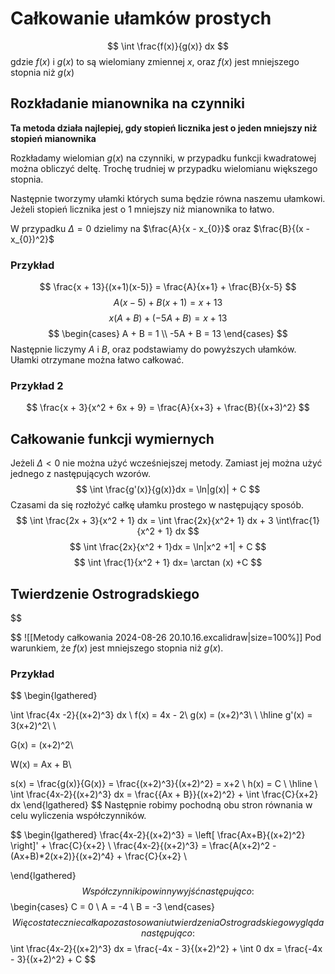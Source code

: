 # Całkowanie ułamków prostych
$$
\int \frac{f(x)}{g(x)} dx
$$
gdzie $f(x)$ i $g(x)$ to są wielomiany zmiennej $x$, oraz $f(x)$ jest mniejszego stopnia niż $g(x)$

## Rozkładanie mianownika na czynniki
**Ta metoda działa najlepiej, gdy stopień licznika jest o jeden mniejszy niż stopień mianownika**


Rozkładamy wielomian $g(x)$ na czynniki, w przypadku funkcji kwadratowej można obliczyć deltę. Trochę trudniej w przypadku wielomianu większego stopnia.

Następnie tworzymy ułamki których suma będzie równa naszemu ułamkowi.
Jeżeli stopień licznika jest o 1 mniejszy niż mianownika to łatwo.

W przypadku $\Delta = 0$ dzielimy na $\frac{A}{x - x_{0}}$ oraz $\frac{B}{(x - x_{0})^2}$
### Przykład
$$
\frac{x + 13}{(x+1)(x-5)} = \frac{A}{x+1} + \frac{B}{x-5}
$$
$$
A(x-5) + B(x+1) = x + 13
$$
$$
x(A + B) + (-5A + B) = x + 13
$$
$$
\begin{cases}
A + B = 1 \\
-5A + B = 13
\end{cases}
$$
Następnie liczymy $A$ i $B$, oraz podstawiamy do powyższych ułamków. Ułamki otrzymane można łatwo całkować.
### Przykład 2
$$
\frac{x + 3}{x^2 + 6x + 9} = \frac{A}{x+3} + \frac{B}{(x+3)^2}
$$
## Całkowanie funkcji wymiernych
Jeżeli $\Delta < 0$ nie można użyć wcześniejszej metody. Zamiast jej można użyć jednego z następujących wzorów. 
$$
\int \frac{g'(x)}{g(x)}dx = \ln|g(x)| + C
$$
Czasami da się rozłożyć całkę ułamku prostego w następujący sposób.
$$
\int \frac{2x + 3}{x^2 + 1} dx = \int \frac{2x}{x^2+ 1} dx + 3 \int\frac{1}{x^2 + 1} dx
$$
$$
\int \frac{2x}{x^2 + 1}dx = \ln|x^2 +1| + C
$$
$$
\int \frac{1}{x^2 + 1} dx= \arctan (x) +C
$$
## Twierdzenie Ostrogradskiego
$$

$$
![[Metody całkowania 2024-08-26 20.10.16.excalidraw|size=100%]]
Pod warunkiem, że $f(x)$ jest mniejszego stopnia niż $g(x)$.
### Przykład
$$
\begin{lgathered}


\int \frac{4x -2}{(x+2)^3} dx \\
f(x) = 4x - 2\\
g(x) = (x+2)^3\\ \\
\hline
g'(x) = 3(x+2)^2\\ \\

G(x) = (x+2)^2\\

W(x) = Ax + B\\ 

s(x) = \frac{g(x)}{G(x)} = \frac{(x+2)^3}{(x+2)^2} = x+2 \\
h(x) = C \\
\hline \\
\int \frac{4x-2}{(x+2)^3} dx = \frac{{Ax + B}}{(x+2)^2} + \int \frac{C}{x+2} dx
\end{lgathered}
$$
Następnie robimy pochodną obu stron równania w celu wyliczenia współczynników.

$$
\begin{lgathered}
\frac{4x-2}{(x+2)^3} = \left[ \frac{Ax+B}{(x+2)^2} \right]' + \frac{C}{x+2} \\
\frac{4x-2}{(x+2)^3} = \frac{A(x+2)^2 - (Ax+B)*2(x+2)}{(x+2)^4} + \frac{C}{x+2} \\

\end{lgathered}
$$
Współczynniki powinny wyjść następująco:
$$
\begin{cases}
C = 0 \\
A = -4  \\
B = -3
\end{cases}
$$
Więc ostatecznie całka po zastosowaniu twierdzenia Ostrogradskiego wygląda następująco:
$$
 \int \frac{4x-2}{(x+2)^3} dx = \frac{-4x - 3}{(x+2)^2} + \int 0 dx = \frac{-4x - 3}{(x+2)^2} + C
$$
